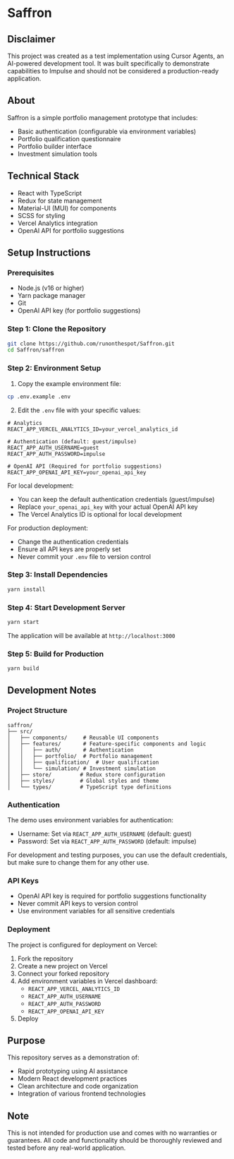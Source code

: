 # Saffron

## Disclaimer
This project was created as a test implementation using Cursor Agents, an AI-powered development tool. It was built specifically to demonstrate capabilities to Impulse and should not be considered a production-ready application.

## About
Saffron is a simple portfolio management prototype that includes:
- Basic authentication (configurable via environment variables)
- Portfolio qualification questionnaire
- Portfolio builder interface
- Investment simulation tools

## Technical Stack
- React with TypeScript
- Redux for state management
- Material-UI (MUI) for components
- SCSS for styling
- Vercel Analytics integration
- OpenAI API for portfolio suggestions

## Setup Instructions

### Prerequisites
- Node.js (v16 or higher)
- Yarn package manager
- Git
- OpenAI API key (for portfolio suggestions)

### Step 1: Clone the Repository
```bash
git clone https://github.com/runonthespot/Saffron.git
cd Saffron/saffron
```

### Step 2: Environment Setup
1. Copy the example environment file:
```bash
cp .env.example .env
```

2. Edit the `.env` file with your specific values:
```env
# Analytics
REACT_APP_VERCEL_ANALYTICS_ID=your_vercel_analytics_id

# Authentication (default: guest/impulse)
REACT_APP_AUTH_USERNAME=guest
REACT_APP_AUTH_PASSWORD=impulse

# OpenAI API (Required for portfolio suggestions)
REACT_APP_OPENAI_API_KEY=your_openai_api_key
```

For local development:
- You can keep the default authentication credentials (guest/impulse)
- Replace `your_openai_api_key` with your actual OpenAI API key
- The Vercel Analytics ID is optional for local development

For production deployment:
- Change the authentication credentials
- Ensure all API keys are properly set
- Never commit your `.env` file to version control

### Step 3: Install Dependencies
```bash
yarn install
```

### Step 4: Start Development Server
```bash
yarn start
```
The application will be available at `http://localhost:3000`

### Step 5: Build for Production
```bash
yarn build
```

## Development Notes

### Project Structure
```
saffron/
├── src/
│   ├── components/     # Reusable UI components
│   ├── features/       # Feature-specific components and logic
│   │   ├── auth/       # Authentication
│   │   ├── portfolio/  # Portfolio management
│   │   ├── qualification/  # User qualification
│   │   └── simulation/ # Investment simulation
│   ├── store/         # Redux store configuration
│   ├── styles/        # Global styles and theme
│   └── types/         # TypeScript type definitions
```

### Authentication
The demo uses environment variables for authentication:
- Username: Set via `REACT_APP_AUTH_USERNAME` (default: guest)
- Password: Set via `REACT_APP_AUTH_PASSWORD` (default: impulse)

For development and testing purposes, you can use the default credentials, but make sure to change them for any other use.

### API Keys
- OpenAI API key is required for portfolio suggestions functionality
- Never commit API keys to version control
- Use environment variables for all sensitive credentials

### Deployment
The project is configured for deployment on Vercel:
1. Fork the repository
2. Create a new project on Vercel
3. Connect your forked repository
4. Add environment variables in Vercel dashboard:
   - `REACT_APP_VERCEL_ANALYTICS_ID`
   - `REACT_APP_AUTH_USERNAME`
   - `REACT_APP_AUTH_PASSWORD`
   - `REACT_APP_OPENAI_API_KEY`
5. Deploy

## Purpose
This repository serves as a demonstration of:
- Rapid prototyping using AI assistance
- Modern React development practices
- Clean architecture and code organization
- Integration of various frontend technologies

## Note
This is not intended for production use and comes with no warranties or guarantees. All code and functionality should be thoroughly reviewed and tested before any real-world application. 